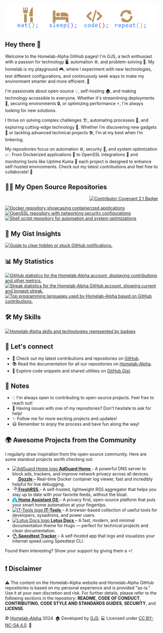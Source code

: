 <h1></h1>
<a href="#" rel="noopener noreferrer">
  <img id="eat-sleep-code-repeat"
    src="https://raw.githubusercontent.com/homelab-alpha/homelab-alpha/main/images/eat_sleep_code_repeat.png"
    title="Homelab-Alpha motto: Eat, Sleep, Code, Repeat"
    alt="A visual representation of the Homelab-Alpha motto: Eat, Sleep, Code, Repeat"
    loading="lazy"
  />
</a>

<h2>Hey there 👋</h2>
<p>
  Welcome to the Homelab-Alpha GitHub pages! I'm GJS, a tech enthusiast with a
  passion for technology 🖥️, automation ⚙️, and problem-solving 🧩. My homelab
  is my playground 🎮, where I experiment with new technologies, test different
  configurations, and continuously seek ways to make my environment smarter and
  more efficient. 🚀
</p>
<p>
  I'm passionate about open-source 💡, self-hosting 🏠, and making technology
  accessible to everyone. Whether it's streamlining deployments 🚢, securing
  environments 🔒, or optimizing performance ⚡, I'm always looking for new solutions.
</p>
<p>
  I thrive on solving complex challenges 🏗️, automating processes 🤖, and exploring
  cutting-edge technology 🔬. Whether I’m discovering new gadgets 📱 or tackling
  advanced technical projects 🛠️, I’m at my best when I’m tinkering.
</p>
<p>
  My repositories focus on automation ⚙️, security 🔐, and system optimization 📈.
  From Dockerized applications 🐳 to OpenSSL integrations 🔑 and monitoring tools
  like Uptime Kuma 🐻 each project is designed to enhance self-hosted environments.
  Check out my latest contributions and feel free to collaborate! 🤝
</p>

<h2>🧑‍💻 My Open Source Repositories</h2>
<p align="right">
  <a href="https://github.com/homelab-alpha/homelab-alpha/blob/main/CODE_OF_CONDUCT.md" target="_blank" rel="noopener noreferrer">
    <img
      id="contributor-covenant"
      src="https://img.shields.io/badge/Contributor%20Covenant-3.0-313A41?style=flat&logo=contributorcovenant&logoColor=96a1a9&&labelColor=313A41&color=BA935B"
      title="Click here to read the Contributor Covenant Code of Conduct"
      alt="Contributor Covenant 2.1 Badge"
      loading="lazy"
    />
  </a>
</p>

<a href="https://github.com/homelab-alpha/docker" target="_blank" rel="noopener noreferrer">
  <picture>
    <source
      id="docker-repo-dark-mode"
      srcset="https://github-stats-ebon-three.vercel.app/api/pin/?username=homelab-alpha&count_private=false&show_icons=true&disable_animations=true&repo=docker&description_lines_count=3&card_width=400&bg_color=00000000&border_radius=18&border_color=BA935B&title_color=2f80ed&text_color=e4e2e2&icon_color=BA935B&cache_seconds=43200"
      media="(prefers-color-scheme: dark)"
    />
    <source
      id="docker-repo-light-mode"
      srcset="https://github-stats-ebon-three.vercel.app/api/pin/?username=homelab-alpha&count_private=false&show_icons=true&disable_animations=true&repo=docker&description_lines_count=3&card_width=400&bg_color=00000000&border_radius=18&border_color=BA935B&title_color=2f80ed&text_color=434d58&icon_color=BA935B&cache_seconds=43200"
      media="(prefers-color-scheme: light), (prefers-color-scheme: no-preference)"
    />
    <img
      src="https://github-stats-ebon-three.vercel.app/api/pin/?username=homelab-alpha&count_private=false&show_icons=true&disable_animations=true&repo=docker&description_lines_count=3&card_width=400&bg_color=00000000&border_radius=18&border_color=BA935B&title_color=2f80ed&text_color=434d58&icon_color=BA935B&cache_seconds=43200"
      title="Explore Dockerized applications and container management in this repository"
      alt="Docker repository showcasing containerized applications"
      loading="lazy"
    />
  </picture>
</a>
<a href="https://github.com/homelab-alpha/openssl" target="_blank" rel="noopener noreferrer">
  <picture>
    <source
      id="openssl-repo-dark-mode"
      srcset="https://github-stats-ebon-three.vercel.app/api/pin/?username=homelab-alpha&count_private=false&show_icons=true&disable_animations=true&repo=openssl&description_lines_count=3&card_width=400&bg_color=00000000&border_radius=18&border_color=BA935B&title_color=2f80ed&text_color=e4e2e2&icon_color=BA935B&cache_seconds=43200"
      media="(prefers-color-scheme: dark)"
    />
    <source
      id="openssl-repo-light-mode"
      srcset="https://github-stats-ebon-three.vercel.app/api/pin/?username=homelab-alpha&count_private=false&show_icons=true&disable_animations=true&repo=openssl&description_lines_count=3&card_width=400&bg_color=00000000&border_radius=18&border_color=BA935B&title_color=2f80ed&text_color=434d58&icon_color=BA935B&cache_seconds=43200"
      media="(prefers-color-scheme: light), (prefers-color-scheme: no-preference)"
    />
    <img
      src="https://github-stats-ebon-three.vercel.app/api/pin/?username=homelab-alpha&count_private=false&show_icons=true&disable_animations=true&repo=openssl&description_lines_count=3&card_width=400&bg_color=00000000&border_radius=18&border_color=BA935B&title_color=2f80ed&text_color=434d58&icon_color=BA935B&cache_seconds=43200"
      title="Explore OpenSSL integrations for secure networking and configurations"
      alt="OpenSSL repository with networking security configurations"
      loading="lazy"
    />
  </picture>
</a>

<a href="https://github.com/homelab-alpha/shell-script" target="_blank" rel="noopener noreferrer">
  <picture>
    <source
      id="shell-script-repo-dark-mode"
      srcset="https://github-stats-ebon-three.vercel.app/api/pin/?username=homelab-alpha&count_private=false&show_icons=true&disable_animations=true&repo=shell-script&description_lines_count=3&card_width=400&bg_color=00000000&border_radius=18&border_color=BA935B&title_color=2f80ed&text_color=e4e2e2&icon_color=BA935B&cache_seconds=43200"
      media="(prefers-color-scheme: dark)"
    />
    <source
      id="shell-script-repo-light-mode"
      srcset="https://github-stats-ebon-three.vercel.app/api/pin/?username=homelab-alpha&count_private=false&show_icons=true&disable_animations=true&repo=shell-script&description_lines_count=3&card_width=400&bg_color=00000000&border_radius=18&border_color=BA935B&title_color=2f80ed&text_color=434d58&icon_color=BA935B&cache_seconds=43200"
      media="(prefers-color-scheme: light), (prefers-color-scheme: no-preference)"
    />
    <img
      src="https://github-stats-ebon-three.vercel.app/api/pin/?username=homelab-alpha&count_private=false&show_icons=true&disable_animations=true&repo=shell-script&description_lines_count=3&card_width=400&bg_color=00000000&border_radius=18&border_color=BA935B&title_color=2f80ed&text_color=434d58&icon_color=BA935B&cache_seconds=43200"
      title="A collection of shell scripts for system automation and optimization"
      alt="Shell script repository for automation and system optimizations"
      loading="lazy"
    />
  </picture>
</a>

<h2>💾 My Gist Insights</h2>
<a href="https://gist.github.com/homelab-alpha/e0f265a9c9b20ca786bce2327ce87060" rel="noopener noreferrer">
  <picture>
    <source
      id="github-stats-dark-mode"
      srcset="https://github-stats-ebon-three.vercel.app/api/gist?id=e0f265a9c9b20ca786bce2327ce87060&disable_animations=true&description_lines_count=3&card_width=400&bg_color=00000000&border_radius=18&border_color=BA935B&title_color=2f80ed&text_color=e4e2e2&icon_color=BA935B&cache_seconds=43200"
      media="(prefers-color-scheme: dark)"
    />
    <source
      id="github-stats-light-mode"
      srcset="https://github-stats-ebon-three.vercel.app/api/gist?id=e0f265a9c9b20ca786bce2327ce87060&disable_animations=true&description_lines_count=3&card_width=400&bg_color=00000000&border_radius=18&border_color=BA935B&title_color=2f80ed&text_color=434d58&icon_color=BA935B&cache_seconds=43200"
      media="(prefers-color-scheme: light), (prefers-color-scheme: no-preference)"
    />
    <img
      src="https://github-stats-ebon-three.vercel.app/api/gist?id=e0f265a9c9b20ca786bce2327ce87060&disable_animations=true&description_lines_count=3&card_width=400&bg_color=00000000&border_radius=18&border_color=BA935B&title_color=2f80ed&text_color=434d58&icon_color=BA935B&cache_seconds=43200"
      title="How to remove GitHub notifications that won’t go away"
      alt="Guide to clear hidden or stuck GitHub notifications."
      loading="lazy"
    />
  </picture>
</a>

<h2>📊 My Statistics</h2>
<a href="#-my-statistics" rel="noopener noreferrer">
  <picture>
    <source
      id="github-stats-dark-mode"
      srcset="https://github-stats-ebon-three.vercel.app/api?username=homelab-alpha&custom_title=Homelab-Alpha'%20GitHub%20Stats&count_private=false&show_icons=true&disable_animations=true&card_width=440&bg_color=00000000&border_radius=18&border_color=BA935B&title_color=2f80ed&text_color=e4e2e2&icon_color=BA935B&cache_seconds=43200"
      media="(prefers-color-scheme: dark)"
    />
    <source
      id="github-stats-light-mode"
      srcset="https://github-stats-ebon-three.vercel.app/api?username=homelab-alpha&custom_title=Homelab-Alpha'%20GitHub%20Stats&count_private=false&show_icons=true&disable_animations=true&card_width=440&bg_color=00000000&border_radius=18&border_color=BA935B&title_color=2f80ed&text_color=434d58&icon_color=BA935B&cache_seconds=43200"
      media="(prefers-color-scheme: light), (prefers-color-scheme: no-preference)"
    />
    <img
      src="https://github-stats-ebon-three.vercel.app/api?username=homelab-alpha&custom_title=Homelab-Alpha'%20GitHub%20Stats&count_private=false&show_icons=true&disable_animations=true&card_width=440&bg_color=00000000&border_radius=18&border_color=BA935B&title_color=2f80ed&text_color=434d58&icon_color=BA935B&cache_seconds=43200"
      title="Homelab-Alpha Statistics"
      alt="GitHub statistics for the Homelab-Alpha account, displaying contributions and other metrics."
      loading="lazy"
    />
  </picture>
</a>
<a href="#-my-statistics" rel="noopener noreferrer">
  <picture>
    <source
      id="streak-stats-weekly-dark-mode"
      srcset="https://github-readme-streak-stats-eight.vercel.app?user=homelab-alpha&hide_total_contributions=true&hide_current_streak=false&hide_longest_streak=false&mode=weekly&short_numbers=false&disable_animations=true&card_width=385&card_height=195&background=00000000&border_radius=18&border=BA935B&stroke=BA935B&fire=BA935B&ring=2F80ED&currStreakNum=E4E2E2&currStreakLabel=E4E2E2&sideNums=E4E2E2&sideLabels=E4E2E2&dates=E4E2E2"
      media="(prefers-color-scheme: dark)"
    />
    <source
      id="streak-stats-weekly-light-mode"
      srcset="https://github-readme-streak-stats-eight.vercel.app?user=homelab-alpha&hide_total_contributions=true&hide_current_streak=false&hide_longest_streak=false&mode=weekly&short_numbers=false&disable_animations=true&card_width=385&card_height=195&background=00000000&border_radius=18&border=BA935B&stroke=BA935B&fire=BA935B&ring=2F80ED&currStreakNum=434d58&currStreakLabel=434d58&sideNums=434d58&sideLabels=434d58&dates=434d58"
      media="(prefers-color-scheme: light), (prefers-color-scheme: no-preference)"
    />
    <img
      src="https://github-readme-streak-stats-eight.vercel.app?user=homelab-alpha&hide_total_contributions=true&hide_current_streak=false&hide_longest_streak=false&mode=weekly&short_numbers=false&disable_animations=true&card_width=385&card_height=195&background=00000000&border_radius=18&border=BA935B&stroke=BA935B&fire=BA935B&ring=2F80ED&currStreakNum=434d58&currStreakLabel=434d58&sideNums=434d58&sideLabels=434d58&dates=434d58"
      title="Homelab-Alpha Streak Statistics"
      alt="Streak statistics for the Homelab-Alpha GitHub account, showing current and longest streak."
      loading="lazy"
    />
  </picture>
</a>

<a href="#-my-statistics" rel="noopener noreferrer">
  <picture>
    <source
      id="lang-stats-dark-mode"
      srcset="https://github-stats-ebon-three.vercel.app/api/top-langs/?username=homelab-alpha&count_private=false&card_width=440&show_icons=true&disable_animations=true&layout=compact&bg_color=00000000&border_radius=18&border_color=BA935B&title_color=2f80ed&text_color=e4e2e2&icon_color=BA935B&cache_seconds=43200"
      media="(prefers-color-scheme: dark)"
    />
    <source
      id="lang-stats-light-mode"
      srcset="https://github-stats-ebon-three.vercel.app/api/top-langs/?username=homelab-alpha&count_private=false&card_width=440&show_icons=true&disable_animations=true&layout=compact&bg_color=00000000&border_radius=18&border_color=BA935B&title_color=2f80ed&text_color=434d58&icon_color=BA935B&cache_seconds=43200"
      media="(prefers-color-scheme: light), (prefers-color-scheme: no-preference)"
    />
    <img
      src="https://github-stats-ebon-three.vercel.app/api/top-langs/?username=homelab-alpha&count_private=false&card_width=440&show_icons=true&disable_animations=true&layout=compact&bg_color=00000000&border_radius=18&border_color=BA935B&title_color=2f80ed&text_color=434d58&icon_color=BA935B&cache_seconds=43200"
      title="Homelab-Alpha Programming Language Usage"
      alt="Top programming languages used by Homelab-Alpha based on GitHub contributions."
      loading="lazy"
    />
  </picture>
</a>

<h2>🛠 My Skills</h2>
<a href="#-my-skills" rel="noopener noreferrer">
  <img
    id="my-skills"
    src="https://skillicons.dev/icons?i=bash,bitbucket,debian,docker,git,github,githubactions,gitlab,linux,markdown,raspberrypi,redhat,ubuntu,visualstudio,vscode&theme=dark&perline=15"
    title="Homelab-Alpha Skills and Technologies"
    alt="Homelab-Alpha skills and technologies represented by badges"
    loading="lazy"
  />
</a>

<!-- Dark/Light Mode Version -->
<!-- <a href="#-my-skills/" rel="noopener noreferrer">
  <picture>
    <source
      id="my-skills-dark-mode"
      srcset="https://skillicons.dev/icons?i=bash,bitbucket,debian,docker,git,github,githubactions,gitlab,linux,markdown,raspberrypi,redhat,ubuntu,visualstudio,vscode&theme=dark&perline=15"
      media="(prefers-color-scheme: dark)"
    />
    <source
      id="my-skills-light-mode"
      srcset="https://skillicons.dev/icons?i=bash,bitbucket,debian,docker,git,github,githubactions,gitlab,linux,markdown,raspberrypi,redhat,ubuntu,visualstudio,vscode&theme=light&perline=15"
      media="(prefers-color-scheme: light), (prefers-color-scheme: no-preference)"
    />
    <img
      src="https://skillicons.dev/icons?i=bash,bitbucket,debian,docker,git,github,githubactions,gitlab,linux,markdown,raspberrypi,redhat,ubuntu,visualstudio,vscode&theme=light&perline=15"
      title="Homelab-Alpha Skills and Technologies"
      alt="Homelab-Alpha skills and technologies represented by badges"
      loading="lazy"
    />
  </picture>
</a> -->

<h2>💬 Let's connect</h2>
<ul>
  <li>
    🚀 Check out my latest contributions and repositories on <a
      href="https://github.com/homelab-alpha?tab=repositories&q=&type=&language=&sort=stargazers"
      target="_blank"
      rel="noopener noreferrer"
      title="Explore Homelab-Alpha's repositories and contributions on GitHub"
      alt="Homelab-Alpha GitHub repositories page">GitHub</a>.
  </li>
  <li>
    📚 Read the documentation for all our repositories on <a
      href="https://homelab-alpha.nl/docs"
      target="_blank"
      rel="noopener noreferrer"
      title="Access comprehensive documentation for Homelab-Alpha's projects and repositories"
      alt="Homelab-Alpha documentation page">Homelab-Alpha</a>.
  </li>
  <li>
    💾 Explore code snippets and shared utilities on <a
      href="https://gist.github.com/homelab-alpha"
      target="_blank"
      rel="noopener noreferrer"
      title="View Homelab-Alpha's code snippets and shared Gists on GitHub"
      alt="Homelab-Alpha GitHub Gist page">GitHub Gist</a>.
  </li>
</ul>

<h2>📝 Notes</h2>
<ul>
  <li>💡 I'm always open to contributing to open-source projects. Feel free to reach out!</li>
  <li>🐞 Having issues with one of my repositories? Don't hesitate to ask for help!</li>
  <li>✨ Follow me for more exciting projects and updates!</li>
  <li>😃 Remember to enjoy the process and have fun along the way!</li>
</ul>

<h2>🌍 Awesome Projects from the Community</h2>
<p>
  I regularly draw inspiration from the open-source community. Here are some standout projects worth checking out:
</p>
<ul>
  <li>
    <a href="https://github.com/AdguardTeam/AdGuardHome"
       target="_blank"
       rel="noopener noreferrer"
       title="Network-wide ads & trackers blocking DNS server.">
      <img src="https://raw.githubusercontent.com/AdguardTeam/KnowledgeBase/refs/heads/master/static/img/favicon.ico"
           style="width: 16px; height: 16px; vertical-align: text-bottom;"
           alt="AdGuard Home logo">
      <strong>AdGuard Home</strong>
    </a>
    - A powerful DNS server to block ads, trackers, and improve network privacy across all devices.
  </li>
  <li>
    <a href="https://github.com/amir20/dozzle"
       target="_blank"
       rel="noopener noreferrer"
       title="Realtime log viewer for containers. Supports Docker, Swarm and K8s.">
      <img src="https://raw.githubusercontent.com/amir20/dozzle/refs/heads/master/docs/public/logo.svg"
           style="width: 16px; height: 16px; vertical-align: text-bottom;"
           alt="Dozzle logo">
      <strong>Dozzle</strong>
    </a>
    – Real-time Docker container log viewer, fast and incredibly helpful for live debugging.
  </li>
  <li>
    <a href="https://github.com/FreshRSS/FreshRSS"
       target="_blank"
       rel="noopener noreferrer"
       title="A free, self-hostable news aggregator…">
      <img src="https://raw.githubusercontent.com/FreshRSS/freshrss.org/refs/heads/main/static/images/icon.svg"
           style="width: 16px; height: 16px; vertical-align: text-bottom;"
           alt="FreshRSS logo">
      <strong>FreshRSS</strong>
    </a>
    – A self-hosted, lightweight RSS aggregator that helps you stay up to date with your favorite feeds, without the bloat.
  </li>
  <li>
    <a href="https://github.com/home-assistant/operating-system"
       target="_blank"
       rel="noopener noreferrer"
       title="Open source home automation that puts local control and privacy first. Powered by a worldwide community of tinkerers and DIY enthusiasts.">
      <img src="https://raw.githubusercontent.com/home-assistant/home-assistant.io/refs/heads/current/source/images/favicon-192x192-full.png"
           style="width: 16px; height: 16px; vertical-align: text-bottom;"
           alt="Home Assistant logo">
      <strong>Home Assistant OS</strong>
    </a>
    – A privacy first, open-source platform that puts your smart home automation at your fingertips.
  </li>
  <li>
    <a href="https://github.com/CorentinTh/it-tools"
       target="_blank"
       rel="noopener noreferrer"
       title="Collection of handy online tools for developers, with great UX.">
      <img src="https://raw.githubusercontent.com/CorentinTh/it-tools/refs/heads/main/public/safari-pinned-tab.svg"
           style="width: 16px; height: 16px; vertical-align: text-bottom;"
           alt="IT-Tools logo">
      <strong>IT-Tools</strong>
    </a>
    – A browser-based collection of useful tools for developers, sysadmins, and power users.
  </li>
  <li>
    <a href="https://github.com/colinwilson/lotusdocs"
       target="_blank"
       rel="noopener noreferrer"
       title="📖 A free, lightweight, modern documentation theme for Hugo">
      <img src="https://raw.githubusercontent.com/colinwilson/lotusdocs/refs/heads/release/static/favicon.svg"
           style="width: 16px; height: 16px; vertical-align: text-bottom;"
           alt="Lotus Docs logo">
      <strong>Lotus Docs</strong>
    </a>
    – A fast, modern, and minimal documentation theme for Hugo — perfect for technical projects and clean documentation.
  </li>
  <li>
    <a href="https://github.com/alexjustesen/speedtest-tracker"
       target="_blank"
       rel="noopener noreferrer"
       title="Speedtest Tracker is a self-hosted application that monitors the performance and uptime of your internet connection.">
      <img src="https://raw.githubusercontent.com/alexjustesen/speedtest-tracker/refs/heads/main/public/img/speedtest-tracker-icon.png"
           style="width: 16px; height: 16px; vertical-align: text-bottom;"
           alt="Speedtest Tracker logo">
      <strong>Speedtest Tracker</strong>
    </a>
    – A self-hosted app that logs and visualizes your internet speed using Speedtest CLI.
  </li>
</ul>
<p>
  Found them interesting? Show your support by giving them a ⭐!
</p>

<h2>❗ Disclaimer</h2>
<p>
  ⚠️ The content on the Homelab-Alpha website and Homelab-Alpha GitHub repositories
  is based on my personal experience and is provided "as-is." Use it at your own
  discretion and risk. For further details, please refer to the following sections
  in the repository: <strong>README</strong>, <strong>CODE OF CONDUCT</strong>,
  <strong>CONTRIBUTING</strong>, <strong>CODE STYLE AND STANDARDS GUIDES</strong>,
  <strong>SECURITY</strong>, and <strong>LICENSE</strong>.
</p>

<footer role="contentinfo">
  <p>
    &copy; <a
      href="https://homelab-alpha.nl"
      target="_blank"
      rel="noopener noreferrer"
      title="Visit Homelab-Alpha website"
      aria-label="Go to the Homelab-Alpha homepage">Homelab-Alpha</a> 2024. 🏠
    Developed by <a
      href="https://github.com/homelab-alpha"
      target="_blank"
      rel="noopener noreferrer"
      title="Visit Homelab-Alpha GitHub page"
      aria-label="Visit the Homelab-Alpha GitHub page">GJS</a>. 💻
    Licensed under <a
      href="https://creativecommons.org/licenses/by-nc-sa/4.0/"
      target="_blank"
      rel="noopener noreferrer"
      title="Learn about CC BY-NC-SA 4.0 license"
      aria-label="Read more about the CC BY-NC-SA 4.0 license">CC BY-NC-SA 4.0</a>. 🔖
  </p>
</footer>
